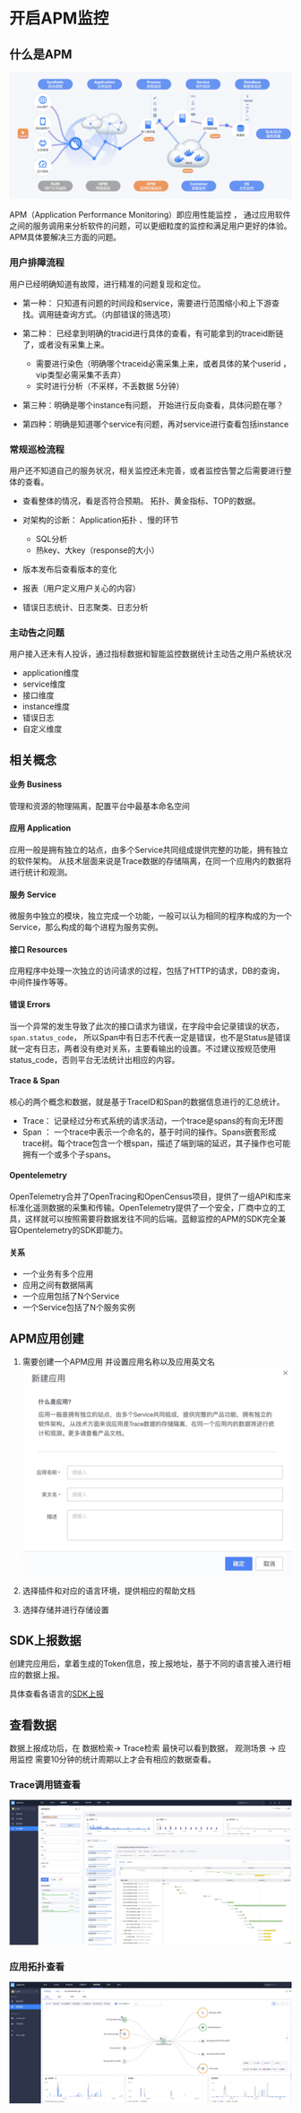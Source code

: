 # 开启APM监控

## 什么是APM


![](media/16916522683038.jpg)

APM（Application Performance Monitoring）即应用性能监控 ， 通过应用软件之间的服务调用来分析软件的问题，可以更细粒度的监控和满足用户更好的体验。APM具体要解决三方面的问题。


### 用户排障流程

用户已经明确知道有故障，进行精准的问题复现和定位。

* 第一种： 只知道有问题的时间段和service，需要进行范围缩小和上下游查找。调用链查询方式。（内部错误的筛选项）
* 第二种： 已经拿到明确的tracid进行具体的查看，有可能拿到的traceid断链了，或者没有采集上来。

    * 需要进行染色（明确哪个traceid必需采集上来，或者具体的某个userid ， vip类型必需采集不丢弃）
    * 实时进行分析（不采样，不丢数据 5分钟）
* 第三种：明确是哪个instance有问题， 开始进行反向查看，具体问题在哪？
* 第四种：明确是知道哪个service有问题，再对service进行查看包括instance

### 常规巡检流程

用户还不知道自己的服务状况，相关监控还未完善，或者监控告警之后需要进行整体的查看。

* 查看整体的情况，看是否符合预期。 拓扑、黄金指标、TOP的数据。
* 对架构的诊断： Application拓扑 、慢的环节

    * SQL分析
    * 热key、大key（response的大小）

* 版本发布后查看版本的变化
* 报表（用户定义用户关心的内容）
* 错误日志统计、日志聚类、日志分析

### 主动告之问题

用户接入还未有人投诉，通过指标数据和智能监控数据统计主动告之用户系统状况

* application维度
* service维度
* 接口维度
* instance维度
* 错误日志
* 自定义维度

## 相关概念

#### 业务 Business 

管理和资源的物理隔离，配置平台中最基本命名空间

#### 应用 Application

应用一般是拥有独立的站点，由多个Service共同组成提供完整的功能，拥有独立的软件架构。 从技术层面来说是Trace数据的存储隔离，在同一个应用内的数据将进行统计和观测。

#### 服务 Service 

微服务中独立的模块，独立完成一个功能，一般可以认为相同的程序构成的为一个Service，那么构成的每个进程为服务实例。

#### 接口 Resources

应用程序中处理一次独立的访问请求的过程，包括了HTTP的请求，DB的查询，中间件操作等等。

#### 错误 Errors

当一个异常的发生导致了此次的接口请求为错误，在字段中会记录错误的状态，`span.status_code`， 所以Span中有日志不代表一定是错误，也不是Status是错误就一定有日志，两者没有绝对关系，主要看输出的设置。不过建议按规范使用status_code，否则平台无法统计出相应的内容。 

#### Trace & Span

核心的两个概念和数据，就是基于TraceID和Span的数据信息进行的汇总统计。 

* Trace： 记录经过分布式系统的请求活动，一个trace是spans的有向无环图
* Span ： 一个trace中表示一个命名的，基于时间的操作。Spans嵌套形成trace树。每个trace包含一个根span，描述了端到端的延迟，其子操作也可能拥有一个或多个子spans。

#### Opentelemetry

OpenTelemetry合并了OpenTracing和OpenCensus项目，提供了一组API和库来标准化遥测数据的采集和传输。OpenTelemetry提供了一个安全，厂商中立的工具，这样就可以按照需要将数据发往不同的后端。蓝鲸监控的APM的SDK完全兼容Opentelemetry的SDK即能力。 

#### 关系

* 一个业务有多个应用
* 应用之间有数据隔离
* 一个应用包括了N个Service
* 一个Service包括了N个服务实例

## APM应用创建

1. 需要创建一个APM应用 并设置应用名称以及应用英文名
![](media/16618528691936.jpg)

2. 选择插件和对应的语言环境，提供相应的帮助文档
3. 选择存储并进行存储设置


## SDK上报数据

创建完应用后，拿着生成的Token信息，按上报地址，基于不同的语言接入进行相应的数据上报。 

具体查看各语言的[SDK上报](../integrations-traces/otel_sdk_golang.md)


## 查看数据

数据上报成功后，在 数据检索-> Trace检索 最快可以看到数据， 观测场景 -> 应用监控 需要10分钟的统计周期以上才会有相应的数据查看。 

### Trace调用链查看

![](media/16618530415573.jpg)


### 应用拓扑查看

![](media/16618530630491.jpg)





